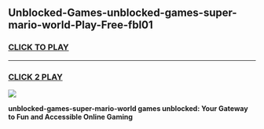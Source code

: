 
## Unblocked-Games-unblocked-games-super-mario-world-Play-Free-fbl01
<h3>
<a href="https://premium76.site?title=unblocked-games-super-mario-world&ref=20M">CLICK TO PLAY</a></h3>
<hr>

<h3>
<a href="https://premium76.site?title=unblocked-games-super-mario-world&ref=20M">CLICK 2 PLAY</a>
  
</h3>

<a href="https://premium76.site?title=unblocked-games-super-mario-world&ref=19M"><img src="https://clearcache.store/games.png"></a>


**unblocked-games-super-mario-world games unblocked: Your Gateway to Fun and Accessible Online Gaming**
